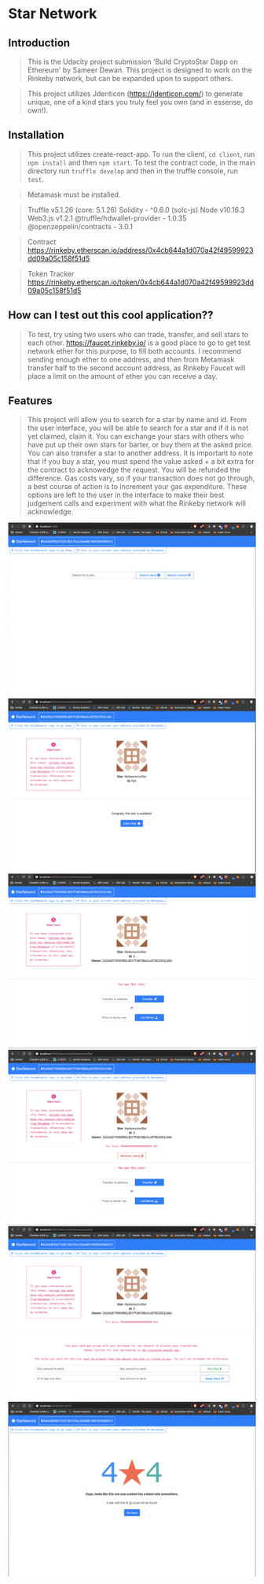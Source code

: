 # Star Network

## Introduction

> This is the Udacity project submission 'Build CryptoStar Dapp on Ethereum' by Sameer Dewan. This project is designed to work on the Rinkeby network, but can be expanded upon to support others.

> This project utilizes Jdenticon (https://jdenticon.com/) to generate unique, one of a kind stars you truly feel you own (and in essense, do own!).


## Installation

> This project utilizes create-react-app. To run the client, ``cd client``, run ``npm install`` and then ``npm start``. To test the contract code, in the main directory run ``truffle develop`` and then in the truffle console, run ``test``.

> Metamask must be installed.

> Truffle v5.1.26 (core: 5.1.26)
> Solidity - ^0.6.0 (solc-js)
> Node v10.16.3
> Web3.js v1.2.1
> @truffle/hdwallet-provider - 1.0.35
> @openzeppelin/contracts - 3.0.1

> Contract https://rinkeby.etherscan.io/address/0x4cb644a1d070a42f49599923dd09a05c158f51d5

> Token Tracker https://rinkeby.etherscan.io/token/0x4cb644a1d070a42f49599923dd09a05c158f51d5

## How can I test out this cool application??

> To test, try using two users who can trade, transfer, and sell stars to each other. https://faucet.rinkeby.io/ is a good place to go to get test network ether for this purpose, to fill both accounts. I recommend sending enough ether to one address, and then from Metamask transfer half to the second account address, as Rinkeby Faucet will place a limit on the amount of ether you can receive a day.

## Features

> This project will allow you to search for a star by name and id. From the user interface, you will be able to search for a star and if it is not yet claimed, claim it. You can exchange your stars with others who have put up their own stars for barter, or buy them at the asked price. You can also transfer a star to another address. It is important to note that if you buy a star, you must spend the value asked + a bit extra for the contract to acknowedge the request. You will be refunded the difference. Gas costs vary, so if your transaction does not go through, a best course of action is to increment your gas expenditure. These options are left to the user in the interface to make their best judgement calls and experiment with what the Rinkeby network will acknowledge. 

![](./screens/1.png)
![](./screens/2.png)
![](./screens/3.png)
![](./screens/4.png)
![](./screens/5.png)
![](./screens/6.png)